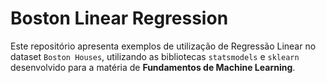 # Boston Linear Regression

Este repositório apresenta exemplos de utilização de Regressão Linear no dataset `Boston Houses`, utilizando as bibliotecas `statsmodels` e `sklearn` desenvolvido para a matéria de **Fundamentos de Machine Learning**.
